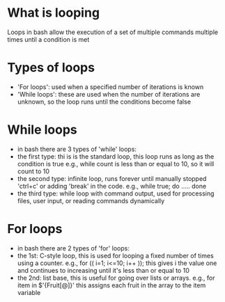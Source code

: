 # What is looping

Loops in bash allow the execution of a set of multiple commands multiple times until a condition is met

# Types of loops

- 'For loops': used when a specified number of iterations is known
- 'While loops': these are used when the number of iterations are unknown, so the loop runs until the conditions become false


# While loops

- in bash there are 3 types of 'while' loops:
- the first type: thi
is is the standard loop, this loop runs as long as the condition is true e.g., while count is less than or equal to 10, so it will count to 10
- the second type: infinite loop, runs forever until manually stopped 'ctrl+c' or adding 'break' in the code. e.g., while true; do ..... done
- the third type: while loop with command output, used for processing files, user input, or reading commands dynamically


# For loops

- in bash there are 2 types of 'for' loops:
- the 1st: C-style loop, this is used for looping a fixed number of times using a counter. e.g., for (( i=1; i<=10; i++ )); this gives i the value one and continues to increasing until it's less than or equal to 10
- the 2nd: list base, this is useful for going over lists or arrays. e.g., for item in $'{Fruit[@]}' this assigns each fruit in the array to the item variable